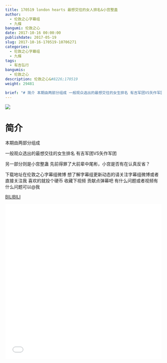 ```yaml
---
title: 170519 london hearts 最想交往的女人排名&小宫整蛊
author: 
  - 伦敦之心字幕组
  - 九條
bangumi: 伦敦之心
date: 2017-10-16 00:00:00
publishdate: 2017-05-19
slug: 2017-10-16-170519-10706271
categories: 
  - 伦敦之心字幕组
  - 九條
tags: 
  - 有吉弘行
bangumis: 
  - 伦敦之心
description: 伦敦之心&#8226;170519
weight: 29481

brief: "# 简介 本期由两部分组成 一般观众选出的最想交往的女生排名 有吉军团VS矢作军团 另一部分则是小宫整蛊 先前得罪了大前辈中尾彬，小宫是否有在认真反省？ 下载地址在伦敦之心字幕组微博 想了解字幕组更新动态的请关注字幕组微博或者直接关注我 喜欢的就投个硬币 收藏下视频 贡献点弹幕吧 有什么问题或者视频有什么问题可以@我"
---
```


![](https://i.imgur.com/XsQN0U1.jpg)

# 简介  
本期由两部分组成 


一般观众选出的最想交往的女生排名 有吉军团VS矢作军团


另一部分则是小宫整蛊 先前得罪了大前辈中尾彬，小宫是否有在认真反省？


下载地址在伦敦之心字幕组微博 想了解字幕组更新动态的请关注字幕组微博或者直接关注我 喜欢的就投个硬币 收藏下视频 贡献点弹幕吧
有什么问题或者视频有什么问题可以@我

  [BILIBILI](https://www.bilibili.com/video/av10706271/)


<div class="vcontainer">  <iframe class='video' src="//www.bilibili.com/blackboard/player.html?aid=10706271" width="100%" height="500" frameborder="0" allowfullscreen="allowfullscreen"></iframe></div>
